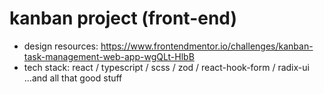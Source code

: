 # kanban project (front-end)

- design resources: https://www.frontendmentor.io/challenges/kanban-task-management-web-app-wgQLt-HlbB
- tech stack: react / typescript / scss / zod / react-hook-form / radix-ui ...and all that good stuff
